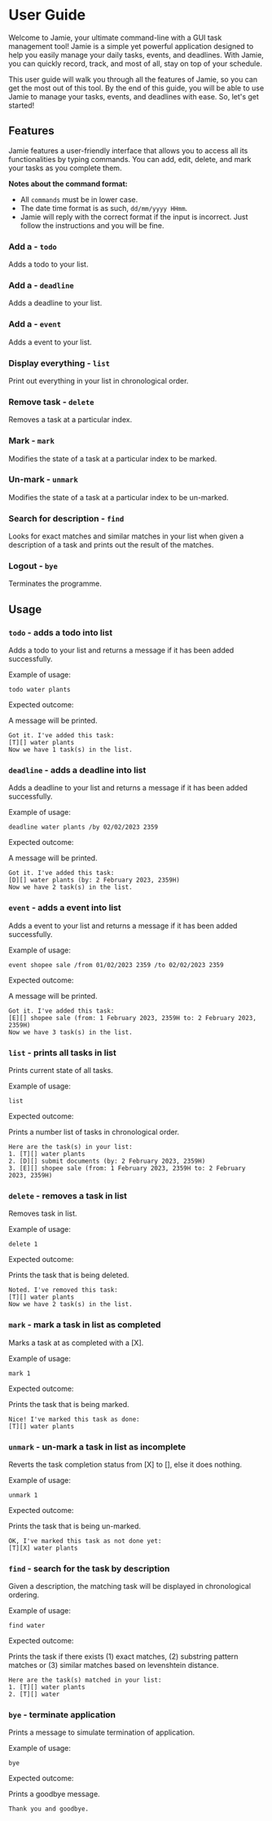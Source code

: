 # User Guide
Welcome to Jamie, your ultimate command-line with a GUI task management tool! Jamie is a simple yet powerful application designed to help you easily manage your daily tasks, events, and deadlines. With Jamie, you can quickly record, track, and most of all, stay on top of your schedule.

This user guide will walk you through all the features of Jamie, so you can get the most out of this tool. By the end of this guide, you will be able to use Jamie to manage your tasks, events, and deadlines with ease. So, let's get started!

## Features 
Jamie features a user-friendly interface that allows you to access all its functionalities by typing commands. You can add, edit, delete, and mark your tasks as you complete them.

**Notes about the command format:**
- All `commands` must be in lower case.
- The date time format is as such, `dd/mm/yyyy HHmm`.
- Jamie will reply with the correct format if the input is incorrect. Just follow the instructions and you will be fine.


### Add a - `todo`

Adds a todo to your list.

### Add a - `deadline`

Adds a deadline to your list.

### Add a - `event`

Adds a event to your list.

### Display everything - `list`

Print out everything in your list in chronological order.

### Remove task - `delete`

Removes a task at a particular index.

### Mark - `mark`

Modifies the state of a task at a particular index to be marked.

### Un-mark - `unmark`

Modifies the state of a task at a particular index to be un-marked.

### Search for description - `find`

Looks for exact matches and similar matches in your list when given a description of a task and prints out the result of the matches.

### Logout - `bye`

Terminates the programme.

## Usage

### `todo` - adds a todo into list

Adds a todo to your list and returns a message if it has been added successfully.

Example of usage: 

`todo water plants`

Expected outcome:

A message will be printed.

```
Got it. I've added this task:
[T][] water plants
Now we have 1 task(s) in the list.
```

### `deadline` - adds a deadline into list

Adds a deadline to your list and returns a message if it has been added successfully.

Example of usage: 

`deadline water plants /by 02/02/2023 2359`

Expected outcome:

A message will be printed.

```
Got it. I've added this task:
[D][] water plants (by: 2 February 2023, 2359H)
Now we have 2 task(s) in the list.
```

### `event` - adds a event into list

Adds a event to your list and returns a message if it has been added successfully.

Example of usage: 

`event shopee sale /from 01/02/2023 2359 /to 02/02/2023 2359`

Expected outcome:

A message will be printed.

```
Got it. I've added this task:
[E][] shopee sale (from: 1 February 2023, 2359H to: 2 February 2023, 2359H)
Now we have 3 task(s) in the list.
```

### `list` - prints all tasks in list

Prints current state of all tasks.

Example of usage: 

`list`

Expected outcome:

Prints a number list of tasks in chronological order.

```
Here are the task(s) in your list:
1. [T][] water plants
2. [D][] submit documents (by: 2 February 2023, 2359H)
3. [E][] shopee sale (from: 1 February 2023, 2359H to: 2 February 2023, 2359H)
```

### `delete` - removes a task in list

Removes task in list.

Example of usage: 

`delete 1`

Expected outcome:

Prints the task that is being deleted.

```
Noted. I've removed this task:
[T][] water plants
Now we have 2 task(s) in the list.
```

### `mark` - mark a task in list as completed

Marks a task at as completed with a [X].

Example of usage: 

`mark 1`

Expected outcome:

Prints the task that is being marked.

```
Nice! I've marked this task as done:
[T][] water plants
```

### `unmark` - un-mark a task in list as incomplete

Reverts the task completion status from [X] to [], else it does nothing.

Example of usage: 

`unmark 1`

Expected outcome:

Prints the task that is being un-marked.

```
OK, I've marked this task as not done yet:
[T][X] water plants
```

### `find` - search for the task by description

Given a description, the matching task will be displayed in chronological ordering.

Example of usage: 

`find water`

Expected outcome:

Prints the task if there exists (1) exact matches, (2) substring pattern matches or (3) similar matches based on levenshtein distance.

```
Here are the task(s) matched in your list:
1. [T][] water plants
2. [T][] water
```

### `bye` - terminate application

Prints a message to simulate termination of application.

Example of usage: 

`bye`

Expected outcome:

Prints a goodbye message.

```
Thank you and goodbye.
```
